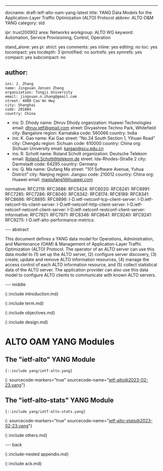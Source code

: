 ---
docname: draft-ietf-alto-oam-yang-latest
title: YANG Data Models for the Application-Layer Traffic Optimization (ALTO) Protocol
abbrev: ALTO O&M YANG
category: std

ipr: trust200902
area: Networks
workgroup: ALTO WG
keyword: Automation, Service Provisioning, Control, Operation

stand_alone: yes
pi:
  strict: yes
  comments: yes
  inline: yes
  editing: no
  toc: yes
  tocompact: yes
  tocdepth: 3
  iprnotified: no
  sortrefs: yes
  symrefs: yes
  compact: yes
  subcompact: no

author:
 -
    ins: J. Zhang
    name: Jingxuan Jensen Zhang
    organization: Tongji University
    email: jingxuan.n.zhang@gmail.com
    street: 4800 Cao'An Hwy
    city: Shanghai
    code: 201804
    country: China
 -
    ins: D. Dhody
    name: Dhruv Dhody
    organization: Huawei Technologies
    email: dhruv.ietf@gmail.com
    street: Divyashree Techno Park, Whitefield
    city: Bangalore
    region: Karnataka
    code: 560066
    country: India
 -
    ins: K. Gao
    name: Kai Gao
    street: "No.24 South Section 1, Yihuan Road"
    city: Chengdu
    region: Sichuan
    code: 610000
    country: China
    org: Sichuan University
    email: kaigao@scu.edu.cn
 -
    ins: R. Schott
    name: Roland Schott
    organization: Deutsche Telekom
    email: Roland.Schott@telekom.de
    street: Ida-Rhodes-Straße 2
    city: Darmstadt
    code: 64295
    country: Germany
 -
    ins: Q. Ma
    name: Qiufang Ma
    street: "101 Software Avenue, Yuhua District"
    city: Nanjing
    region: Jiangsu
    code: 210012
    country: China
    org: Huawei
    email: maqiufang1@huawei.com

normative:
  RFC2119:
  RFC3688:
  RFC5424:
  RFC6020:
  RFC6241:
  RFC6991:
  RFC7285:
  RFC7286:
  RFC8040:
  RFC8342:
  RFC8174:
  RFC8189:
  RFC8341:
  RFC8686:
  RFC8895:
  RFC8896:
  I-D.ietf-netconf-tcp-client-server:
  I-D.ietf-netconf-tls-client-server:
  I-D.ietf-netconf-http-client-server:
  I-D.ietf-netconf-netconf-client-server:
  I-D.ietf-netconf-restconf-client-server:
informative:
  RFC7921:
  RFC7971:
  RFC8346:
  RFC8641:
  RFC9240:
  RFC9241:
  RFC9275:
  I-D.ietf-alto-performance-metrics:


--- abstract

This document defines a YANG data model for Operations, Administration, and
Maintenance (OAM) & Management of Application-Layer Traffic Optimization (ALTO)
Protocol. The operator of an ALTO server can use this data model to (1) set
up the ALTO server, (2) configure server discovery, (3) create, update and
remove ALTO information resources, (4) manage the access control of each ALTO
information resource, and (5) collect statistical data of the ALTO server. The
application provider can also use this data model to configure ALTO clients
to communicate with known ALTO servers.

--- middle

{::include introduction.md}

{::include term.md}

{::include objectives.md}

{::include design.md}

<!--
Note: current kramdown-rfc tool does not support recursive inclusion.
Simply put the YANG module section here and wait for a future update.
See details: https://github.com/cabo/kramdown-rfc/issues/106
-->

# ALTO OAM YANG Modules

## The "ietf-alto" YANG Module

~~~ yang
{::include yang/ietf-alto.yang}
~~~
{: sourcecode-markers="true" sourcecode-name="ietf-alto@2023-02-23.yang"}

## The "ietf-alto-stats" YANG Module

~~~ yang
{::include yang/ietf-alto-stats.yang}
~~~
{: sourcecode-markers="true" sourcecode-name="ietf-alto-stats@2023-02-23.yang"}

{::include others.md}

--- back

{::include-nested appendix.md}

{::include ack.md}
